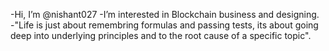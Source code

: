 -Hi, I’m @nishant027
-I’m interested in Blockchain business and designing.
-"Life is just about remembring formulas and passing tests, its about going deep into underlying principles and to the root cause of a specific topic". 

<!---
nishant027/nishant027 is a ✨ special ✨ repository because its `README.md` (this file) appears on your GitHub profile.
You can click the Preview link to take a look at your changes.
--->
